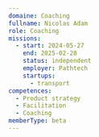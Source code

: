 ```yaml
---
domaine: Coaching
fullname: Nicolas Adam
role: Coaching
missions:
  - start: 2024-05-27
    end: 2025-02-28
    status: independent
    employer: Pathtech
    startups:
      - transport
competences:
  - Product strategy
  - Facilitation
  - Coaching
memberType: beta
---
```

